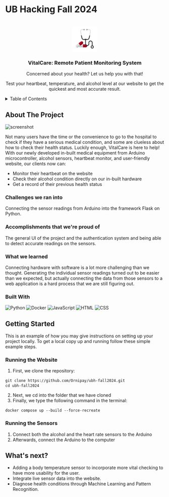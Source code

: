 # UB Hacking Fall 2024

<!-- PROJECT LOGO -->
<br />
<div align="center">
  <a href="https://github.com/othneildrew/Best-README-Template">
    <img src="static/images/stethoscope.png" alt="Logo" width="80" height="80">
  </a>

  <h3 align="center">VitalCare: Remote Patient Monitoring System</h3>

  <p align="center">
    Concerned about your health? Let us help you with that!
  </p>
  <p align="center">
    Test your heartbeat, temperature, and alcohol level at our website to get the quickest and most accurate result.
  </p>
</div>

<!-- TABLE OF CONTENTS -->
<details>
  <summary>Table of Contents</summary>
  <ol>
    <li>
      <a href="#about-the-project">About The Project</a>
      <ul>
        <li><a href="#built-with">Built With</a></li>
      </ul>
    </li>
    <li>
      <a href="#getting-started">Getting Started</a>
      <ul>
        <li><a href="#prerequisites">Prerequisites</a></li>
        <li><a href="#installation">Installation</a></li>
      </ul>
    </li>
    <li><a href="#usage">Usage</a></li>
    <li><a href="#roadmap">Roadmap</a></li>
    <li><a href="#contributing">Contributing</a></li>
    <li><a href="#license">License</a></li>
    <li><a href="#contact">Contact</a></li>
    <li><a href="#acknowledgments">Acknowledgments</a></li>
  </ol>
</details>

<!-- ABOUT THE PROJECT -->
## About The Project
![screenshot](https://github.com/user-attachments/assets/ae8a34df-2bbf-40b7-8907-b63d1e42dd37)

Not many users have the time or the convenience to go to the hospital to check if they have a serious medical condition, and some are clueless about how to check their health status. Luckily enough, VitalCare is here to help! With our newly developed in-built medical equipment from Arduino microcontroller, alcohol sensors, heartbeat monitor, and user-friendly website, our clients now can:

* Monitor their heartbeat on the website
* Check their alcohol condition directly on our in-built hardware
* Get a record of their previous health status

### Challenges we ran into
Connecting the sensor readings from Arduino into the framework Flask on Python.

### Accomplishments that we're proud of
The general UI of the project and the authentication system and being able to detect accurate readings on the sensors.

### What we learned
Connecting hardware with software is a lot more challenging than we thought. Generating the individual sensor readings turned out to be easier than we expected, but actually connecting the data from those sensors to a web application is a hard process that we are still figuring out.

### Built With
![Python](https://img.shields.io/badge/Python-black?style=for-the-badge&logo=python&logoColor=FFD43B)
![Docker](https://img.shields.io/badge/Docker-black?style=for-the-badge&logo=docker&logoColor=62D2FF)
![JavaScript](https://img.shields.io/badge/JavaScript-black?style=for-the-badge&logo=javascript&logoColor=FFFF00)
![HTML](https://img.shields.io/badge/HTML-black?style=for-the-badge&logo=html5&logoColor=FFA736)
![CSS](https://img.shields.io/badge/CSS-black?style=for-the-badge&logo=css3&logoColor=62D2FF)

<!-- GETTING STARTED -->
## Getting Started

This is an example of how you may give instructions on setting up your project locally.
To get a local copy up and running follow these simple example steps.

### Running the Website
1. First, we clone the repository:
```
git clone https://github.com/Ornipay/ubh-fall2024.git
cd ubh-fall2024
```

2. Next, we cd into the folder that we have cloned
3. Finally, we type the following command in the terminal:

```
docker compose up --build --force-recreate
```

### Running the Sensors
1. Connect both the alcohol and the heart rate sensors to the Arduino
2. Afterwards, connect the Arduino to the computer 

## What's next?
* Adding a body temperature sensor to incorporate more vital checking to have more usability for the user.
* Integrate live sensor data into the website.
* Diagnose health conditions through Machine Learning and Pattern Recognition.
